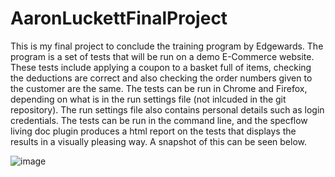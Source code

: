 # AaronLuckettFinalProject
This is my final project to conclude the training program by Edgewards. The program is a set of tests that will be run on a demo E-Commerce website. 
These tests include applying a coupon to a basket full of items, checking the deductions are correct and also checking the order numbers given to the 
customer are the same. The tests can be run in Chrome and Firefox, depending on what is in the run settings file (not inlcuded in the git repository). 
The run settings file also contains personal details such as login credentials. The tests can be run in the command line, and the specflow living doc 
plugin produces a html report on the tests that displays the results in a visually pleasing way. A snapshot of this can be seen below.

![image](https://user-images.githubusercontent.com/101340660/168105356-ce219b32-3470-40ac-9364-c687e9e7bd4e.png)


